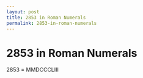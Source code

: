 ```yaml
---
layout: post
title: 2853 in Roman Numerals
permalink: 2853-in-roman-numerals
---
```


# 2853 in Roman Numerals

2853 = MMDCCCLIII
